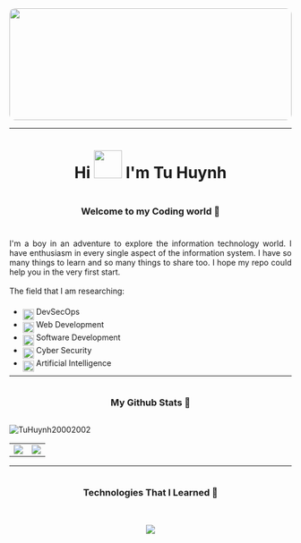 <img src="https://media.giphy.com/media/4H3Ii5eLChYul9p7NL/giphy.gif" style="height:200px; width:100%; object-fit: cover; border-radius:10px" />
<hr>
<!--- title -->
<h1 align="center">Hi <img src="https://media.giphy.com/media/l1J9tiMFKV8R31J9m/giphy.gif" width="50px" style=""> I'm Tu Huynh</h1>
<!--- introduction -->

<div align="center">
    <h3 style="display: inline-block;">Welcome to my Coding world 👾</h3>
</div>

###

<div style="text-align: justify">
I'm a boy in an adventure to explore the information technology world. I have enthusiasm in every single aspect of the information system. I have so many things to learn and so many things to share too. I hope my repo could help you in the very first start.
<br></br>
The field that I am researching:
<br>
<ul>
<li><img src="https://media.giphy.com/media/QssGEmpkyEOhBCb7e1/giphy.gif" style="width:20px; position:relative; bottom:-10px"> DevSecOps</li>
<li><img src="https://media.giphy.com/media/QssGEmpkyEOhBCb7e1/giphy.gif" style="width:20px; position:relative; bottom:-10px"> Web Development</li>
<li><img src="https://media.giphy.com/media/QssGEmpkyEOhBCb7e1/giphy.gif" style="width:20px; position:relative; bottom:-10px"> Software Development</li>
<li><img src="https://media.giphy.com/media/QssGEmpkyEOhBCb7e1/giphy.gif" style="width:20px; position:relative; bottom:-10px"> Cyber Security</li>
<li><img src="https://media.giphy.com/media/QssGEmpkyEOhBCb7e1/giphy.gif" style="width:20px; position:relative; bottom:-10px"> Artificial Intelligence</li>
</ul>
</div>

<!--- stats & Trophy (start) -->
<hr>
<div align="center">
    <h3 style="display: inline-block;">My Github Stats 👾</h3>
</div>
<p align="left"> <img src="https://komarev.com/ghpvc/?username=TuHuynh20002002&label=Profile%20views&color=blue&style=flat" alt="TuHuynh20002002" /> </p>
<p align="center">
    <table align="center">
        <tr border="none">
            <td width="50%" align="center">
                <img  align="center"  src="https://github-readme-stats.vercel.app/api?username=TuHuynh20002002&theme=tokyonight&show_icons=true&count_private=true" />
            </td>
            <td width="50%" align="center">
                <img  align="center"  src="https://github-readme-stats.anuraghazra1.vercel.app/api/top-langs/?username=TuHuynh20002002&theme=dark&hide_border=false&no-bg=true&no-frame=true&langs_count=10"/>
            </td>
        </tr>
    </table>
</p>
<!--- stats (end) -->

<!--h1 without bottom border-->
<hr>
<div align="center">
    <h3 style="display: inline-block;">Technologies That I Learned 👾</h3>
</div>
<br>
<!--tech stack icons-->
<p align="center">
  <a href="https://skillicons.dev">
    <img src="https://skillicons.dev/icons?i=git,github,aws,docker,k8s,bash,linux,nodejs,html,css,js,python,express,flask,rails,mongodb,mysql,postgresql,tensorflow,pytorch,matlab,&perline=10" />
  </a>
</p>
